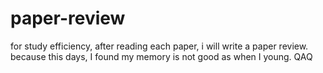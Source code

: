 # paper-review
for study efficiency, after reading each paper, i will write a paper review.
because this days, I found my memory is not good as when I young.
QAQ
